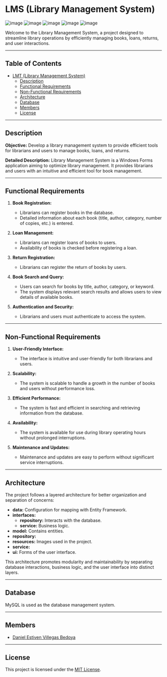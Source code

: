 # LMS (Library Management System)
![image]([https://img.shields.io/badge/MariaDB-003545?style=for-the-badge&logo=mariadb&logoColor=white](https://img.shields.io/badge/Microsoft%20SQL%20Server-CC2927?style=for-the-badge&logo=microsoft%20sql%20server&logoColor=white))
![image](https://img.shields.io/badge/C%23-239120?style=for-the-badge&logo=c-sharp&logoColor=white)
![image](https://img.shields.io/badge/.NET-512BD4?style=for-the-badge&logo=dotnet&logoColor=white)
![image](https://img.shields.io/badge/Visual_Studio-5C2D91?style=for-the-badge&logo=visual%20studio&logoColor=white)
![image](https://img.shields.io/badge/Windows-0078D6?style=for-the-badge&logo=windows&logoColor=white)


Welcome to the Library Management System, a project designed to streamline library operations by efficiently managing books, loans, returns, and user interactions.


---
## Table of Contents

- [LMT (Library Management System)](#lmt-library-management-system)
  - [Description](#description)
  - [Functional Requirements](#functional-requirements)
  - [Non-Functional Requirements](#non-functional-requirements)
  - [Architecture](#architecture)
  - [Database](#database)
  - [Members](#members)
  - [License](#license)


---
## Description

**Objective:**
Develop a library management system to provide efficient tools for librarians and users to manage books, loans, and returns.

**Detailed Description:**
Library Management System is a Windows Forms application aiming to optimize library management. It provides librarians and users with an intuitive and efficient tool for book management.


---
## Functional Requirements

1. **Book Registration:**
   - Librarians can register books in the database.
   - Detailed information about each book (title, author, category, number of copies, etc.) is entered.

2. **Loan Management:**
   - Librarians can register loans of books to users.
   - Availability of books is checked before registering a loan.

3. **Return Registration:**
   - Librarians can register the return of books by users.

4. **Book Search and Query:**
   - Users can search for books by title, author, category, or keyword.
   - The system displays relevant search results and allows users to view details of available books.

5. **Authentication and Security:**
   - Librarians and users must authenticate to access the system.


---
## Non-Functional Requirements

1. **User-Friendly Interface:**
   - The interface is intuitive and user-friendly for both librarians and users.

2. **Scalability:**
   - The system is scalable to handle a growth in the number of books and users without performance loss.

3. **Efficient Performance:**
   - The system is fast and efficient in searching and retrieving information from the database.

4. **Availability:**
   - The system is available for use during library operating hours without prolonged interruptions.

5. **Maintenance and Updates:**
   - Maintenance and updates are easy to perform without significant service interruptions.


---
## Architecture

The project follows a layered architecture for better organization and separation of concerns:

- **data:** Configuration for mapping with Entity Framework.
- **interfaces:**
  - **repository:** Interacts with the database.
  - **service:** Business logic.
- **model:** Contains entities.
- **repository:**
- **resources:** Images used in the project.
- **service:**
- **ui:** Forms of the user interface.

This architecture promotes modularity and maintainability by separating database interactions, business logic, and the user interface into distinct layers.

---
## Database

MySQL is used as the database management system.


---
## Members

- [Daniel Estiven Villegas Bedoya](https://www.linkedin.com/in/daesvi/)


---
## License

This project is licensed under the [MIT License](LICENSE).
